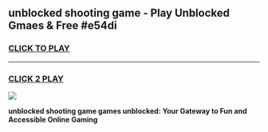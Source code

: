 
## unblocked shooting game - Play Unblocked Gmaes & Free #e54di
<h3>
<a href="https://news.freeplayer.one?title=unblocked_shooting_game&ref=03M">CLICK TO PLAY</a></h3>
<hr>

<h3>
<a href="https://news.freeplayer.one?title=unblocked_shooting_game&ref=03M">CLICK 2 PLAY</a>
  
</h3>

<a href="https://news.freeplayer.one?title=unblocked_shooting_game&ref=03M"><img src="https://clearcache.store/games.png"></a>


**unblocked shooting game games unblocked: Your Gateway to Fun and Accessible Online Gaming**
